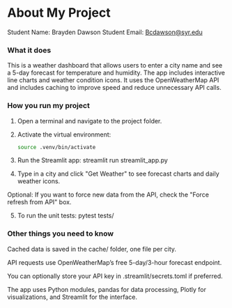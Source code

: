 # About My Project

Student Name:  Brayden Dawson
Student Email:  Bcdawson@syr.edu

### What it does
This is a weather dashboard that allows users to enter a city name and see a 5-day forecast for temperature and humidity. The app includes interactive line charts and weather condition icons. It uses the OpenWeatherMap API and includes caching to improve speed and reduce unnecessary API calls.

### How you run my project
1. Open a terminal and navigate to the project folder.

2. Activate the virtual environment:
   ```bash
   source .venv/bin/activate

3. Run the Streamlit app:
    streamlit run streamlit_app.py
4. Type in a city and click "Get Weather" to see forecast charts and daily weather icons.

Optional: If you want to force new data from the API, check the "Force refresh from API" box.

5. To run the unit tests: 
        pytest tests/


### Other things you need to know

Cached data is saved in the cache/ folder, one file per city.

API requests use OpenWeatherMap’s free 5-day/3-hour forecast endpoint.

You can optionally store your API key in .streamlit/secrets.toml if preferred.

The app uses Python modules, pandas for data processing, Plotly for visualizations, and Streamlit for the interface.

